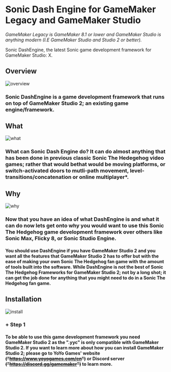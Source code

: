 # Sonic Dash Engine for GameMaker Legacy and GameMaker Studio 
*GameMaker Legacy is GameMaker 8.1 or lower and GameMaker Studio is anything modern (I.E GameMaker Studio and Studio 2 or better).*

Sonic DashEngine, the latest Sonic game development framework for GameMaker Studio: X.

## Overview
![overview](https://user-images.githubusercontent.com/74676982/156257346-8b395d17-4963-4ffb-a2cf-19b3401e371d.png)
### Sonic DashEngine is a game development framework that runs on top of GameMaker Studio 2; an existing game engine/framework.

## What
![what](https://user-images.githubusercontent.com/74676982/156257621-db72e11f-37ee-48c9-b01b-61f432afafa8.png)
### What can Sonic Dash Engine do? It can do almost anything that has been done in previous classic Sonic The Hedegehog video games; rather that would bethat would be moving platforms, or switch-activated doors to mutli-path movement, level-transitions/concatenation or online multiplayer*.

## Why
![why](https://user-images.githubusercontent.com/74676982/156258071-a8818088-a699-4d64-9bbe-cf1252624104.png)

### Now that you have an idea of what DashEngine is and what it can do now lets get onto why you would want to use this Sonic The Hedgehog game development framework over others like Sonic Max, Flicky 8, or Sonic Studio Engine. 

#### You should use DashEngine if you have GameMaker Studio 2 and you want all the features that GameMaker Studio 2 has to offer but with the ease of making your own Sonic The Hedgehog fan game with the amount of tools built into the software. While DashEngine is not the best of Sonic The Hedgehog Frameworks for GameMaker Studio 2; not by a long shot; it can get the job done for anything that you might need to do in a Sonic The Hedgehog fan game.

## Installation
![install](https://user-images.githubusercontent.com/74676982/156259102-e83c692d-17c0-404a-aa16-2bc6c9ec1b80.png)

### + Step 1
#### To be able to use this game development framework you need **GameMaker Studio 2** as the "**.yyc**" is only compatible with GameMaker Studio 2. If you want to learn more about how you can **install GameMaker Studio 2**; please go to YoYo Games' website ~~("https://www.yoyogames.com/en")~~ or Discord server ~~("https://discord.gg/gamemaker")~~ to learn more.

